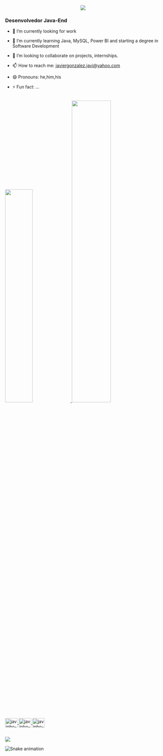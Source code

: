 
<h1 align="center">
    <img src="https://readme-typing-svg.herokuapp.com/?font=Righteous&size=35&center=true&vCenter=true&width=750&height=70&duration=4000&lines=Hello!+👋;+My+name+is+Javier+Andres+Gonzalez+Quintero+!+;" />
</h1>
<h3>Desenvolvedor Java-End </h3>



- 🔭 I’m currently looking for work
- 🌱 I’m currently learning Java, MySQL, Power BI and starting a degree in Software Development
- 👯 I’m looking to collaborate on projects, internships.
- 📫 How to reach me: javiergonzalez.javi@yahoo.com
- 😄 Pronouns: he,him,his
- ⚡ Fun fact: ...

  ##
  <div>
  <a href="https://github.com/javinho-gonzalez"> 
<img height="42%" src="https://github-readme-stats.vercel.app/api?username=javinho-gonzalez&show_icons=true&theme=white&include_all_commits=true&count_private=true"/>
  <img height="50%
" src="https://github-readme-stats.vercel.app/api/top-langs/?username=javinho-gonzalez&layout=compact&langs_count=16&theme=white"/>
</div>

##
<div style="display: inline_block"><br>
  <img align="center" alt="javinho-Java" height="30" width="40" src="https://cdn.jsdelivr.net/gh/devicons/devicon@latest/icons/java/java-original.svg">
  <img align="center" alt="javinho-MySQL" height="30" width="40" src="https://cdn.jsdelivr.net/gh/devicons/devicon@latest/icons/mysql/mysql-original.svg">
  <img align="center" alt="javinho-Eclipse" height="30" width="40" src="https://cdn.jsdelivr.net/gh/devicons/devicon@latest/icons/eclipse/eclipse-original-wordmark.svg"> 
</div>

##
<div>
 <a href="https://www.linkedin.com/in/javier-gonzalez-1a432896" target="_blank"><img src="https://img.shields.io/badge/-LinkedIn-%230077B5?style=for-the-badge&logo=linkedin&logoColor=white" target="_blank"></a>   
</div>

![Snake animation](https://github.com/seuusuario/javinho-gonzalez/blob/output/github-contribution-grid-snake.svg)
